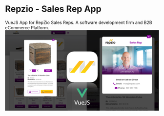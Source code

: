 # Repzio - Sales Rep App
VueJS App for RepZio Sales Reps.  A software development firm and B2B eCommerce Platform.
<br />
<img src="src/assets/images/socialmedia-img-sizes2.png" width="1200">
